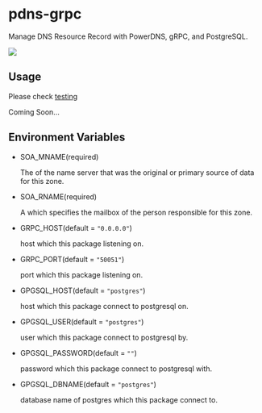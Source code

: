 # pdns-grpc

Manage DNS Resource Record with PowerDNS, gRPC, and PostgreSQL.

![](https://github.com/KoyamaSohei/pdns-grpc/workflows/main/badge.svg)

## Usage

Please check [testing](https://github.com/KoyamaSohei/pdns-grpc/tree/master/testing)

Coming Soon...

## Environment Variables

- SOA_MNAME(required)

  The <domain-name> of the name server that was the original or primary source of data for this zone.

- SOA_RNAME(required)

  A <domain-name> which specifies the mailbox of the person responsible for this zone.

- GRPC_HOST(default = `"0.0.0.0"`)

  host which this package listening on.

- GRPC_PORT(default = `"50051"`)

  port which this package listening on.

- GPGSQL_HOST(default = `"postgres"`)

  host which this package connect to postgresql on.

- GPGSQL_USER(default = `"postgres"`)

  user which this package connect to postgresql by.

- GPGSQL_PASSWORD(default = `""`)

  password which this package connect to postgresql with.

- GPGSQL_DBNAME(default = `"postgres"`)

  database name of postgres which this package connect to.
